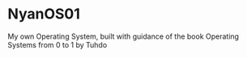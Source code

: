 # NyanOS01
My own Operating System, built with guidance of the book Operating Systems from 0 to 1 by Tuhdo

